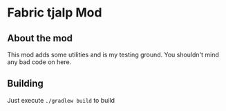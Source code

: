 # Fabric tjalp Mod

## About the mod

This mod adds some utilities and is my testing ground. You shouldn't mind any bad code on here.

## Building

Just execute `./gradlew build` to build
